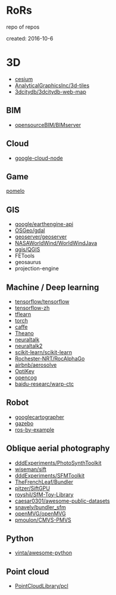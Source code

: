 # RoRs

repo of repos

created: 2016-10-6

# 3D

- [cesium](https://github.com/AnalyticalGraphicsInc/cesium)
- [AnalyticalGraphicsInc/3d-tiles](https://github.com/AnalyticalGraphicsInc/3d-tiles)
- [3dcitydb/3dcitydb-web-map](https://github.com/3dcitydb/3dcitydb-web-map)

## BIM

- [opensourceBIM/BIMserver](https://github.com/opensourceBIM/BIMserver)

## Cloud
- [google-cloud-node](https://github.com/GoogleCloudPlatform/google-cloud-node)

## Game

[pomelo](https://github.com/NetEase/pomelo)

## GIS

- [google/earthengine-api](https://github.com/google/earthengine-api)
- [OSGeo/gdal](https://github.com/OSGeo/gdal)
- [geoserver/geoserver](https://github.com/geoserver/geoserver)
- [NASAWorldWind/WorldWindJava](https://github.com/NASAWorldWind/WorldWindJava)
- [qgis/QGIS](https://github.com/qgis/QGIS)
- FETools
- geosaurus
- projection-engine 

## Machine / Deep learning

- [tensorflow/tensorflow](https://github.com/tensorflow/tensorflow)
- [tensorflow-zh](https://github.com/jikexueyuanwiki/tensorflow-zh)
- [tflearn](https://github.com/tflearn/tflearn)
- [torch](https://github.com/torch/torch7)
- [caffe](https://github.com/BVLC/caffe)
- [Theano](https://github.com/Theano/Theano)
- [neuraltalk](https://github.com/bentan2013/neuraltalk)
- [neuraltalk2](https://github.com/karpathy/neuraltalk2)
- [scikit-learn/scikit-learn](https://github.com/scikit-learn/scikit-learn)
- [Rochester-NRT/RocAlphaGo](https://github.com/Rochester-NRT/RocAlphaGo)
- [airbnb/aerosolve](https://github.com/airbnb/aerosolve)
- [OptiKey](https://github.com/OptiKey/OptiKey)
- [opencog](https://github.com/opencog/opencog)
- [baidu-researc/warp-ctc](https://github.com/baidu-research/warp-ctc)

## Robot

- [googlecartographer](https://github.com/googlecartographer)
- [gazebo](http://gazebosim.org/)
- [ros-by-example](https://code.google.com/archive/p/ros-by-example)

## Oblique aerial photography

- [dddExperiments/PhotoSynthToolkit](https://github.com/dddExperiments/PhotoSynthToolkit)
- [wiseman/sift](https://github.com/wiseman/sift)
- [dddExperiments/SFMToolkit](https://github.com/dddExperiments/SFMToolkit)
- [TheFrenchLeaf/Bundler](https://github.com/TheFrenchLeaf/Bundler)
- [pitzer/SiftGPU](https://github.com/pitzer/SiftGPU)
- [royshil/SfM-Toy-Library](https://github.com/royshil/SfM-Toy-Library)
- [caesar0301/awesome-public-datasets](https://github.com/caesar0301/awesome-public-datasets)
- [snavely/bundler_sfm](https://github.com/snavely/bundler_sfm)
- [openMVG/openMVG](https://github.com/openMVG/openMVG)
- [pmoulon/CMVS-PMVS](https://github.com/pmoulon/CMVS-PMVS)

## Python

- [vinta/awesome-python](https://github.com/vinta/awesome-python)

## Point cloud

- [PointCloudLibrary/pcl](https://github.com/PointCloudLibrary/pcl)

